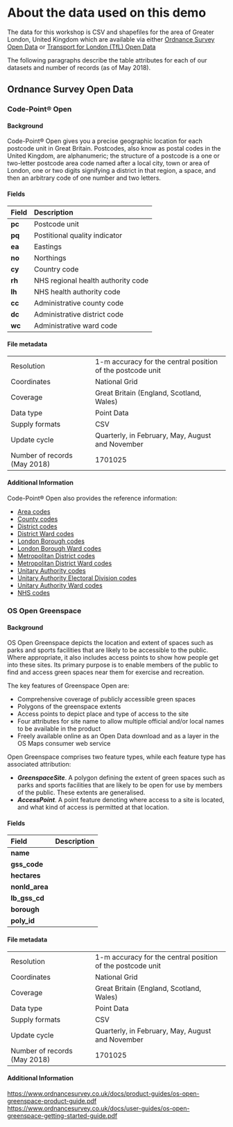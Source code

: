 # About the data used on this demo
The data for this workshop is CSV and shapefiles for the area of Greater London, United Kingdom which are available via either [Ordnance Survey Open Data](http://www.os.uk/oswebsite/opendata/index.html) or [Transport for London (TfL) Open Data](https://tfl.gov.uk/info-for/open-data-users/)

The following paragraphs describe the table attributes for each of our datasets and number of records (as of May 2018).

## Ordnance Survey Open Data

### Code-Point® Open

#### Background
Code-Point® Open gives you a precise geographic location for each postcode unit in Great Britain. Postcodes, also know as postal codes in the United Kingdom, are alphanumeric; the structure of a postcode is a one or two-letter postcode area code named after a local city, town or area of London, one or two digits signifying a district in that region, a space, and then an arbitrary code of one number and two letters. 

#### Fields
| Field | Description |
| :---- | :--- |
| **pc** | Postcode unit |
| **pq** | Postitional quality indicator |
| **ea** | Eastings |
| **no** | Northings |
| **cy** | Country code |
| **rh** | NHS regional health authority  code |
| **lh** | NHS health authority  code |
| **cc** | Administrative county code |
| **dc** | Administrative district code |
| **wc** | Administrative ward code |

#### File metadata
| | |
| :---- | :--- |
| Resolution | 1-m accuracy for the central position of the postcode unit |
| Coordinates | National Grid |
| Coverage | Great Britain (England, Scotland, Wales) |
| Data type | Point Data |
| Supply formats | CSV |
| Update cycle | Quarterly, in February, May, August and November |
| Number of records (May 2018) | 1701025 |

#### Additional Information
Code-Point® Open also provides the reference information:
- [Area codes](cpo-area-codes.md)
- [County codes](cpo-county-codes.md)
- [District codes](cpo-district-codes.md)
- [District Ward codes](cpo-district-ward-codes.md)
- [London Borough codes](cpo-lon-borough-codes.md)
- [London Borough Ward codes](cpo-lon-borough-ward-codes.md)
- [Metropolitan District codes](cpo-met-district-codes.md)
- [Metropolitan District Ward codes](cpo-met-district-ward-codes.md)
- [Unitary Authority codes](cpo-uni-auth-codes.md)
- [Unitary Authority Electoral Division codes](cpo-uni-auth-electoral-codes.md)
- [Unitary Authority Ward codes](cpo-uni-auth-ward-codes.md)
- [NHS codes](nhs-codes.md)

### OS Open Greenspace

#### Background
OS Open Greenspace depicts the location and extent of spaces such as parks and sports facilities that are likely to be accessible to the public. Where appropriate, it also includes access points to show how people get into these sites. Its primary purpose is to enable members of the public to find and access green spaces near them for exercise and recreation.

The key features of Greenspace Open are:
- Comprehensive coverage of publicly accessible green spaces
- Polygons of the greenspace extents
- Access points to depict place and type of access to the site
- Four attributes for site name to allow multiple official and/or local names to be available in the product
- Freely available online as an Open Data download and as a layer in the OS Maps consumer web service

Open Greenspace comprises two feature types, while each feature type has associated attribution:
- ***GreenspaceSite***. A polygon defining the extent of green spaces such as parks and sports facilities that are likely to be open
for use by members of the public. These extents are generalised.
- ***AccessPoint***. A point feature denoting where access to a site is located, and what kind of access is permitted at that
location.

#### Fields
| Field | Description |
| :---- | :--- |
| **name** |  |
| **gss_code** |  |
| **hectares** |  |
| **nonld_area** |  |
| **lb_gss_cd** |  |
| **borough** |  |
| **poly_id** |  |

#### File metadata
| | |
| :---- | :--- |
| Resolution | 1-m accuracy for the central position of the postcode unit |
| Coordinates | National Grid |
| Coverage | Great Britain (England, Scotland, Wales) |
| Data type | Point Data |
| Supply formats | CSV |
| Update cycle | Quarterly, in February, May, August and November |
| Number of records (May 2018) | 1701025 |

#### Additional Information
https://www.ordnancesurvey.co.uk/docs/product-guides/os-open-greenspace-product-guide.pdf
https://www.ordnancesurvey.co.uk/docs/user-guides/os-open-greenspace-getting-started-guide.pdf
